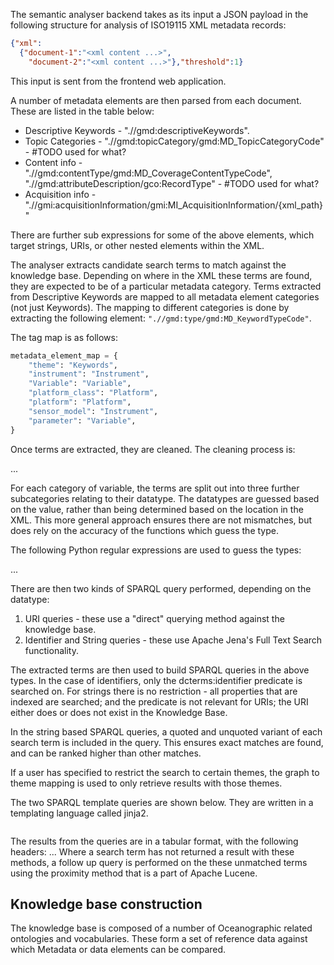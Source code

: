 The semantic analyser backend takes as its input a JSON payload in the following structure for analysis of ISO19115 XML metadata records:

```json
{"xml":
  {"document-1":"<xml content ...>",
    "document-2":"<xml content ...>"},"threshold":1}
```

This input is sent from the frontend web application.

A number of metadata elements are then parsed from each document. These are listed in the table below:

- Descriptive Keywords - ".//gmd:descriptiveKeywords". 
- Topic Categories - ".//gmd:topicCategory/gmd:MD_TopicCategoryCode" - #TODO used for what?
- Content info - ".//gmd:contentType/gmd:MD_CoverageContentTypeCode", ".//gmd:attributeDescription/gco:RecordType" - #TODO used for what?
- Acquisition info - ".//gmi:acquisitionInformation/gmi:MI_AcquisitionInformation/{xml_path}"

There are further sub expressions for some of the above elements, which target strings, URIs, or other nested elements within the XML.

The analyser extracts candidate search terms to match against the knowledge base. Depending on where in the XML these terms are found, they are expected to be of a particular metadata category. 
Terms extracted from Descriptive Keywords are mapped to all metadata element categories (not just Keywords). The mapping to different categories is done by extracting the following element:
`".//gmd:type/gmd:MD_KeywordTypeCode"`.

The tag map is as follows:

```python
metadata_element_map = {
    "theme": "Keywords",
    "instrument": "Instrument",
    "Variable": "Variable",
    "platform_class": "Platform",
    "platform": "Platform",
    "sensor_model": "Instrument",
    "parameter": "Variable",
}
```
Once terms are extracted, they are cleaned. The cleaning process is:

...

For each category of variable, the terms are split out into three further subcategories relating to their datatype. The datatypes are guessed based on the value, rather than being determined based on the location in the XML. 
This more general approach ensures there are not mismatches, but does rely on the accuracy of the functions which guess the type.

The following Python regular expressions are used to guess the types:

...

There are then two kinds of SPARQL query performed, depending on the datatype:
1. URI queries - these use a "direct" querying method against the knowledge base.
2. Identifier and String queries - these use Apache Jena's Full Text Search functionality.

The extracted terms are then used to build SPARQL queries in the above types. In the case of identifiers, only the dcterms:identifier predicate is searched on.
For strings there is no restriction - all properties that are indexed are searched; and the predicate is not relevant for URIs; the URI either does or does not exist in the Knowledge Base. 

In the string based SPARQL queries, a quoted and unquoted variant of each search term is included in the query. This ensures exact matches are found, and can be ranked higher than other matches.

If a user has specified to restrict the search to certain themes, the graph to theme mapping is used to only retrieve results with those themes.

The two SPARQL template queries are shown below. They are written in a templating language called jinja2.

```jinja2
```

The results from the queries are in a tabular format, with the following headers:
...
Where a search term has not returned a result with these methods, a follow up query is performed on the these unmatched terms using the proximity method that is a part of Apache Lucene.


## Knowledge base construction
The knowledge base is composed of a number of Oceanographic related ontologies and vocabularies. These form a set of reference data against which Metadata or data elements can be compared.
